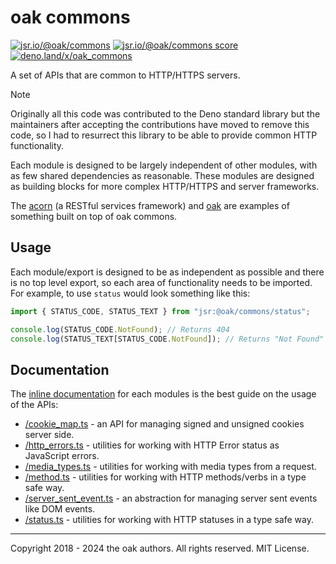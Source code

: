 # oak commons

[![jsr.io/@oak/commons](https://jsr.io/badges/@oak/commons)](https://jsr.io/@oak/commons)
[![jsr.io/@oak/commons score](https://jsr.io/badges/@oak/commons/score)](https://jsr.io/@oak/commons)
[![deno.land/x/oak_commons](https://deno.land/badge/oak_commons/version)](https://deno.land/x/oak_commons)

A set of APIs that are common to HTTP/HTTPS servers.

> [!NOTE]
> Originally all this code was contributed to the Deno standard library but the
> maintainers after accepting the contributions have moved to remove this code,
> so I had to resurrect this library to be able to provide common HTTP
> functionality.

Each module is designed to be largely independent of other modules, with as few
shared dependencies as reasonable. These modules are designed as building blocks
for more complex HTTP/HTTPS and server frameworks.

The [acorn](https://deno.land/x/acorn) (a RESTful services framework) and
[oak](https://jsr.io/@oak/oak) are examples of something built on top of
oak commons.

## Usage

Each module/export is designed to be as independent as possible and there is no
top level export, so each area of functionality needs to be imported. For
example, to use `status` would look something like this:

```ts
import { STATUS_CODE, STATUS_TEXT } from "jsr:@oak/commons/status";

console.log(STATUS_CODE.NotFound); // Returns 404
console.log(STATUS_TEXT[STATUS_CODE.NotFound]); // Returns "Not Found"
```

## Documentation

The
[inline documentation](https://jsr.io/@oak/commons)
for each modules is the best guide on the usage of the APIs:

- [/cookie_map.ts](https://jsr.io/@oak/commons/doc/cookie_map/~) - an API for
  managing signed and unsigned cookies server side.
- [/http_errors.ts](https://jsr.io/@oak/commons/doc/http_errors/~) - utilities
  for working with HTTP Error status as JavaScript errors.
- [/media_types.ts](https://jsr.io/@oak/commons/doc/media_types/~) - utilities
  for working with media types from a request.
- [/method.ts](https://jsr.io/@oak/commons/doc/method/~) - utilities for working
  with HTTP methods/verbs in a type safe way.
- [/server_sent_event.ts](https://jsr.io/@oak/commons/doc/server_sent_event/~) -
  an abstraction for managing server sent events like DOM events.
- [/status.ts](https://jsr.io/@oak/commons/doc/status/~) - utilities for working
  with HTTP statuses in a type safe way.

---

Copyright 2018 - 2024 the oak authors. All rights reserved. MIT License.
